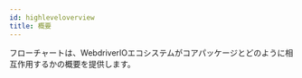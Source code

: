 ```yaml
---
id: highleveloverview
title: 概要
---
```

フローチャートは、WebdriverIOエコシステムがコアパッケージとどのように相互作用するかの概要を提供します。

<CreateFlowcharts id='highleveloverview' />